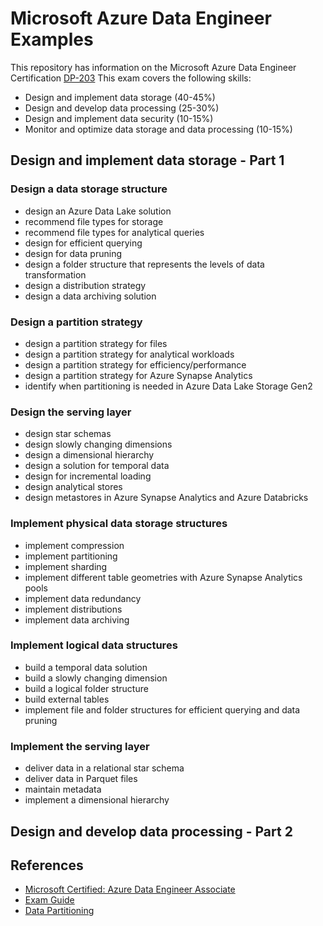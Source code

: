 # Microsoft Azure Data Engineer Examples

This repository has information on the Microsoft Azure Data Engineer Certification [DP-203](https://docs.microsoft.com/en-us/learn/certifications/exams/dp-203)
This exam covers the following skills:

* Design and implement data storage (40-45%)
* Design and develop data processing (25-30%)
* Design and implement data security (10-15%)
* Monitor and optimize data storage and data processing (10-15%)

## Design and implement data storage - Part 1

### Design a data storage structure

* design an Azure Data Lake solution
* recommend file types for storage
* recommend file types for analytical queries
* design for efficient querying
* design for data pruning
* design a folder structure that represents the levels of data transformation
* design a distribution strategy
* design a data archiving solution

### Design a partition strategy

* design a partition strategy for files
* design a partition strategy for analytical workloads
* design a partition strategy for efficiency/performance
* design a partition strategy for Azure Synapse Analytics
* identify when partitioning is needed in Azure Data Lake Storage Gen2

### Design the serving layer

* design star schemas
* design slowly changing dimensions
* design a dimensional hierarchy
* design a solution for temporal data
* design for incremental loading
* design analytical stores
* design metastores in Azure Synapse Analytics and Azure Databricks

### Implement physical data storage structures

* implement compression
* implement partitioning
* implement sharding
* implement different table geometries with Azure Synapse Analytics pools
* implement data redundancy
* implement distributions
* implement data archiving

### Implement logical data structures

* build a temporal data solution
* build a slowly changing dimension
* build a logical folder structure
* build external tables
* implement file and folder structures for efficient querying and data pruning

### Implement the serving layer

* deliver data in a relational star schema
* deliver data in Parquet files
* maintain metadata
* implement a dimensional hierarchy

## Design and develop data processing - Part 2


## References

* [Microsoft Certified: Azure Data Engineer Associate](https://docs.microsoft.com/en-us/learn/certifications/azure-data-engineer/)
* [Exam Guide](https://query.prod.cms.rt.microsoft.com/cms/api/am/binary/RE4MbYT)
* [Data Partitioning](https://docs.microsoft.com/en-us/azure/architecture/best-practices/data-partitioning-strategies)
